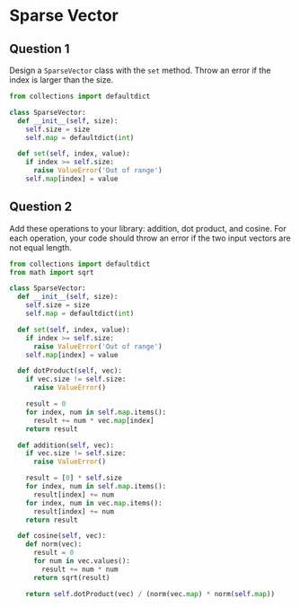 # Sparse Vector

## Question 1

Design a `SparseVector` class with the `set` method. Throw an error if the index is larger than the size.

```py
from collections import defaultdict

class SparseVector:
  def __init__(self, size):
    self.size = size
    self.map = defaultdict(int)

  def set(self, index, value):
    if index >= self.size:
      raise ValueError('Out of range')
    self.map[index] = value
```

## Question 2

Add these operations to your library: addition, dot product, and cosine. For each operation, your code should throw an error if the two input vectors are not equal length.

```py
from collections import defaultdict
from math import sqrt

class SparseVector:
  def __init__(self, size):
    self.size = size
    self.map = defaultdict(int)

  def set(self, index, value):
    if index >= self.size:
      raise ValueError('Out of range')
    self.map[index] = value

  def dotProduct(self, vec):
    if vec.size != self.size:
      raise ValueError()

    result = 0
    for index, num in self.map.items():
      result += num * vec.map[index]
    return result

  def addition(self, vec):
    if vec.size != self.size:
      raise ValueError()

    result = [0] * self.size
    for index, num in self.map.items():
      result[index] += num
    for index, num in vec.map.items():
      result[index] += num
    return result

  def cosine(self, vec):
    def norm(vec):
      result = 0
      for num in vec.values():
        result += num * num
      return sqrt(result)

    return self.dotProduct(vec) / (norm(vec.map) * norm(self.map))
```
